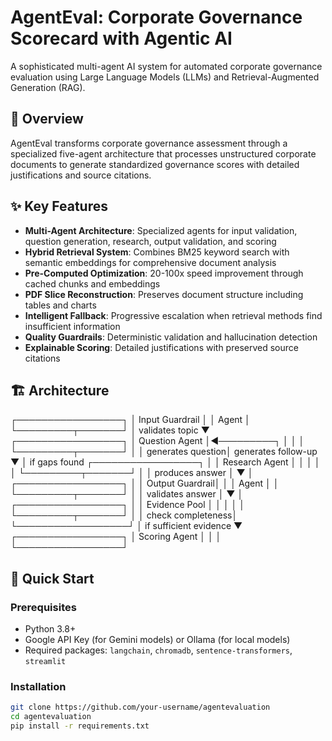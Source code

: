 # AgentEval: Corporate Governance Scorecard with Agentic AI

A sophisticated multi-agent AI system for automated corporate governance evaluation using Large Language Models (LLMs) and Retrieval-Augmented Generation (RAG).

## 🎯 Overview

AgentEval transforms corporate governance assessment through a specialized five-agent architecture that processes unstructured corporate documents to generate standardized governance scores with detailed justifications and source citations.

## ✨ Key Features

- **Multi-Agent Architecture**: Specialized agents for input validation, question generation, research, output validation, and scoring
- **Hybrid Retrieval System**: Combines BM25 keyword search with semantic embeddings for comprehensive document analysis
- **Pre-Computed Optimization**: 20-100x speed improvement through cached chunks and embeddings
- **PDF Slice Reconstruction**: Preserves document structure including tables and charts
- **Intelligent Fallback**: Progressive escalation when retrieval methods find insufficient information
- **Quality Guardrails**: Deterministic validation and hallucination detection
- **Explainable Scoring**: Detailed justifications with preserved source citations

## 🏗️ Architecture

┌─────────────────┐
                      │ Input Guardrail │
                      │ Agent           │
                      └─────────┬───────┘
                                │ validates topic
                                ▼
                      ┌─────────────────┐
                      │ Question Agent  │◄─────────┐
                      │                 │          │
                      └─────────┬───────┘          │
                                │ generates question│ generates follow-up
                                ▼                  │ if gaps found
                      ┌─────────────────┐          │
                      │ Research Agent  │          │
                      │                 │          │
                      └─────────┬───────┘          │
                                │ produces answer   │
                                ▼                  │
                      ┌─────────────────┐          │
                      │ Output Guardrail│          │
                      │ Agent           │          │
                      └─────────┬───────┘          │
                                │ validates answer  │
                                ▼                  │
                      ┌─────────────────┐          │
                      │ Evidence Pool   │          │
                      │                 │          │
                      └─────────┬───────┘          │
                                │ check completeness│
                                └──────────────────┘
                                │ if sufficient evidence
                                ▼
                      ┌─────────────────┐
                      │ Scoring Agent   │
                      │                 │
                      └─────────────────┘

## 🚀 Quick Start

### Prerequisites

- Python 3.8+
- Google API Key (for Gemini models) or Ollama (for local models)
- Required packages: `langchain`, `chromadb`, `sentence-transformers`, `streamlit`

### Installation

```bash
git clone https://github.com/your-username/agentevaluation
cd agentevaluation
pip install -r requirements.txt
